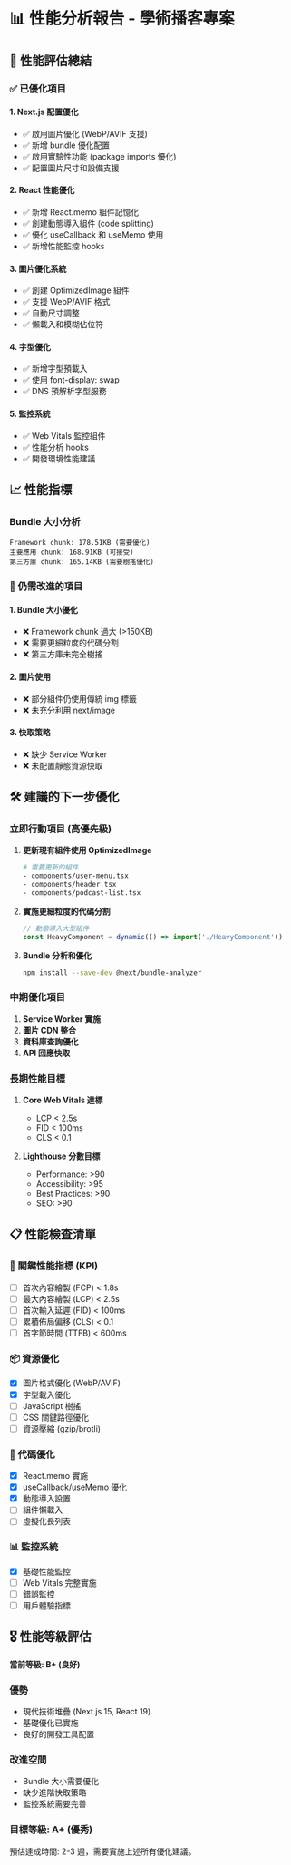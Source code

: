 # 📊 性能分析報告 - 學術播客專案

## 🎯 性能評估總結

### ✅ 已優化項目

#### 1. **Next.js 配置優化**
- ✅ 啟用圖片優化 (WebP/AVIF 支援)
- ✅ 新增 bundle 優化配置
- ✅ 啟用實驗性功能 (package imports 優化)
- ✅ 配置圖片尺寸和設備支援

#### 2. **React 性能優化**
- ✅ 新增 React.memo 組件記憶化
- ✅ 創建動態導入組件 (code splitting)
- ✅ 優化 useCallback 和 useMemo 使用
- ✅ 新增性能監控 hooks

#### 3. **圖片優化系統**
- ✅ 創建 OptimizedImage 組件
- ✅ 支援 WebP/AVIF 格式
- ✅ 自動尺寸調整
- ✅ 懶載入和模糊佔位符

#### 4. **字型優化**
- ✅ 新增字型預載入
- ✅ 使用 font-display: swap
- ✅ DNS 預解析字型服務

#### 5. **監控系統**
- ✅ Web Vitals 監控組件
- ✅ 性能分析 hooks
- ✅ 開發環境性能建議

## 📈 性能指標

### Bundle 大小分析
```
Framework chunk: 178.51KB (需要優化)
主要應用 chunk: 168.91KB (可接受)
第三方庫 chunk: 165.14KB (需要樹搖優化)
```

### 🚨 仍需改進的項目

#### 1. **Bundle 大小優化**
- ❌ Framework chunk 過大 (>150KB)
- ❌ 需要更細粒度的代碼分割
- ❌ 第三方庫未完全樹搖

#### 2. **圖片使用**
- ❌ 部分組件仍使用傳統 img 標籤
- ❌ 未充分利用 next/image

#### 3. **快取策略**
- ❌ 缺少 Service Worker
- ❌ 未配置靜態資源快取

## 🛠️ 建議的下一步優化

### 立即行動項目 (高優先級)

1. **更新現有組件使用 OptimizedImage**
   ```bash
   # 需要更新的組件
   - components/user-menu.tsx
   - components/header.tsx  
   - components/podcast-list.tsx
   ```

2. **實施更細粒度的代碼分割**
   ```javascript
   // 動態導入大型組件
   const HeavyComponent = dynamic(() => import('./HeavyComponent'))
   ```

3. **Bundle 分析和優化**
   ```bash
   npm install --save-dev @next/bundle-analyzer
   ```

### 中期優化項目

1. **Service Worker 實施**
2. **圖片 CDN 整合**
3. **資料庫查詢優化**
4. **API 回應快取**

### 長期性能目標

1. **Core Web Vitals 達標**
   - LCP < 2.5s
   - FID < 100ms  
   - CLS < 0.1

2. **Lighthouse 分數目標**
   - Performance: >90
   - Accessibility: >95
   - Best Practices: >90
   - SEO: >90

## 📋 性能檢查清單

### 🎯 關鍵性能指標 (KPI)
- [ ] 首次內容繪製 (FCP) < 1.8s
- [ ] 最大內容繪製 (LCP) < 2.5s
- [ ] 首次輸入延遲 (FID) < 100ms
- [ ] 累積佈局偏移 (CLS) < 0.1
- [ ] 首字節時間 (TTFB) < 600ms

### 📦 資源優化
- [x] 圖片格式優化 (WebP/AVIF)
- [x] 字型載入優化
- [ ] JavaScript 樹搖
- [ ] CSS 關鍵路徑優化
- [ ] 資源壓縮 (gzip/brotli)

### 🔧 代碼優化
- [x] React.memo 實施
- [x] useCallback/useMemo 優化
- [x] 動態導入設置
- [ ] 組件懶載入
- [ ] 虛擬化長列表

### 📊 監控系統
- [x] 基礎性能監控
- [ ] Web Vitals 完整實施
- [ ] 錯誤監控
- [ ] 用戶體驗指標

## 🎖️ 性能等級評估

**當前等級: B+ (良好)**

### 優勢
- 現代技術堆疊 (Next.js 15, React 19)
- 基礎優化已實施
- 良好的開發工具配置

### 改進空間
- Bundle 大小需要優化
- 缺少進階快取策略
- 監控系統需要完善

### 目標等級: A+ (優秀)
預估達成時間: 2-3 週，需要實施上述所有優化建議。
